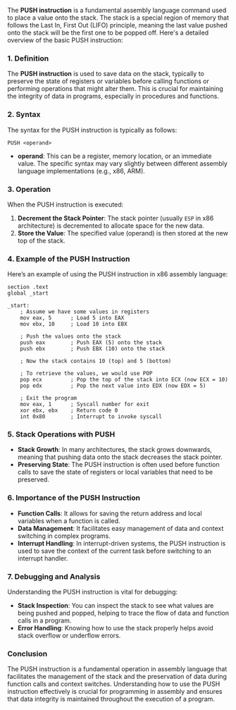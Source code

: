 The **PUSH instruction** is a fundamental assembly language command used to place a value onto the stack. The stack is a special region of memory that follows the Last In, First Out (LIFO) principle, meaning the last value pushed onto the stack will be the first one to be popped off. Here's a detailed overview of the basic PUSH instruction:

### 1. **Definition**

The **PUSH instruction** is used to save data on the stack, typically to preserve the state of registers or variables before calling functions or performing operations that might alter them. This is crucial for maintaining the integrity of data in programs, especially in procedures and functions.

### 2. **Syntax**

The syntax for the PUSH instruction is typically as follows:

```
PUSH <operand>
```

- **operand**: This can be a register, memory location, or an immediate value. The specific syntax may vary slightly between different assembly language implementations (e.g., x86, ARM).

### 3. **Operation**

When the PUSH instruction is executed:

1. **Decrement the Stack Pointer**: The stack pointer (usually `ESP` in x86 architecture) is decremented to allocate space for the new data.
2. **Store the Value**: The specified value (operand) is then stored at the new top of the stack.

### 4. **Example of the PUSH Instruction**

Here’s an example of using the PUSH instruction in x86 assembly language:

```assembly
section .text
global _start

_start:
    ; Assume we have some values in registers
    mov eax, 5      ; Load 5 into EAX
    mov ebx, 10     ; Load 10 into EBX

    ; Push the values onto the stack
    push eax        ; Push EAX (5) onto the stack
    push ebx        ; Push EBX (10) onto the stack

    ; Now the stack contains 10 (top) and 5 (bottom)

    ; To retrieve the values, we would use POP
    pop ecx         ; Pop the top of the stack into ECX (now ECX = 10)
    pop edx         ; Pop the next value into EDX (now EDX = 5)

    ; Exit the program
    mov eax, 1      ; Syscall number for exit
    xor ebx, ebx    ; Return code 0
    int 0x80        ; Interrupt to invoke syscall
```

### 5. **Stack Operations with PUSH**

- **Stack Growth**: In many architectures, the stack grows downwards, meaning that pushing data onto the stack decreases the stack pointer.
- **Preserving State**: The PUSH instruction is often used before function calls to save the state of registers or local variables that need to be preserved.

### 6. **Importance of the PUSH Instruction**

- **Function Calls**: It allows for saving the return address and local variables when a function is called.
- **Data Management**: It facilitates easy management of data and context switching in complex programs.
- **Interrupt Handling**: In interrupt-driven systems, the PUSH instruction is used to save the context of the current task before switching to an interrupt handler.

### 7. **Debugging and Analysis**

Understanding the PUSH instruction is vital for debugging:

- **Stack Inspection**: You can inspect the stack to see what values are being pushed and popped, helping to trace the flow of data and function calls in a program.
- **Error Handling**: Knowing how to use the stack properly helps avoid stack overflow or underflow errors.

### Conclusion

The PUSH instruction is a fundamental operation in assembly language that facilitates the management of the stack and the preservation of data during function calls and context switches. Understanding how to use the PUSH instruction effectively is crucial for programming in assembly and ensures that data integrity is maintained throughout the execution of a program.
